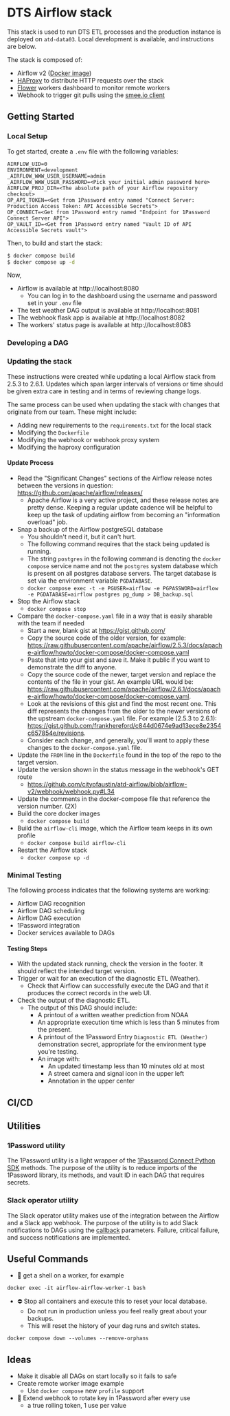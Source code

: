 # DTS Airflow stack

This stack is used to run DTS ETL processes and the production instance is deployed on `atd-data03`. Local development is available, and instructions are below.

The stack is composed of:

- Airflow v2 ([Docker image](https://hub.docker.com/r/apache/airflow))
- [HAProxy](https://www.haproxy.org/) to distribute HTTP requests over the stack
- [Flower](https://airflow.apache.org/docs/apache-airflow/stable/administration-and-deployment/security/flower.html) workers dashboard to monitor remote workers
- Webhook to trigger git pulls using the [smee.io client](https://github.com/probot/smee-client)

## Getting Started

### Local Setup

To get started, create a `.env` file with the following variables:

```
AIRFLOW_UID=0
ENVIRONMENT=development
_AIRFLOW_WWW_USER_USERNAME=admin
_AIRFLOW_WWW_USER_PASSWORD=<Pick your initial admin password here>
AIRFLOW_PROJ_DIR=<The absolute path of your Airflow repository checkout>
OP_API_TOKEN=<Get from 1Password entry named "Connect Server: Production Access Token: API Accessible Secrets">
OP_CONNECT=<Get from 1Password entry named "Endpoint for 1Password Connect Server API">
OP_VAULT_ID=<Get from 1Password entry named "Vault ID of API Accessible Secrets vault">
```

Then, to build and start the stack:

```bash
$ docker compose build
$ docker compose up -d
```

Now,

- Airflow is available at http://localhost:8080
  - You can log in to the dashboard using the username and password set in your `.env` file
- The test weather DAG output is available at http://localhost:8081
- The webhook flask app is available at http://localhost:8082
- The workers' status page is available at http://localhost:8083

### Developing a DAG

### Updating the stack

These instructions were created while updating a local Airflow stack from 2.5.3 to 2.6.1. Updates which
span larger intervals of versions or time should be given extra care in testing and in terms of reviewing
change logs.

The same process can be used when updating the stack with changes that originate from our team. These might include:
  * Adding new requirements to the `requirements.txt` for the local stack
  * Modifying the `Dockerfile`
  * Modifying the webhook or webhook proxy system
  * Modifying the haproxy configuration

#### Update Process

- Read the "Significant Changes" sections of the Airflow release notes between the versions in question: https://github.com/apache/airflow/releases/
  - Apache Airflow is a very active project, and these release notes are pretty dense. Keeping a regular update cadence will be helpful to keep up the task of updating airflow from becoming an "information overload" job.
- Snap a backup of the Airflow postgreSQL database
  - You shouldn't need it, but it can't hurt.
  - The following command requires that the stack being updated is running.
  - The string `postgres` in the following command is denoting the `docker compose` service name and not the `postgres` system database which is present on all postgres database servers. The target database is set via the environment variable `PGDATABASE`.
  - `docker compose exec -t -e PGUSER=airflow -e PGPASSWORD=airflow -e PGDATABASE=airflow postgres pg_dump > DB_backup.sql`
- Stop the Airflow stack
  - `docker compose stop`
- Compare the `docker-compose.yaml` file in a way that is easily sharable with the team if needed
  - Start a new, blank gist at https://gist.github.com/
  - Copy the source code of the older version, for example: https://raw.githubusercontent.com/apache/airflow/2.5.3/docs/apache-airflow/howto/docker-compose/docker-compose.yaml
  - Paste that into your gist and save it. Make it public if you want to demonstrate the diff to anyone.
  - Copy the source code of the newer, target version and replace the contents of the file in your gist. An example URL would be: https://raw.githubusercontent.com/apache/airflow/2.6.1/docs/apache-airflow/howto/docker-compose/docker-compose.yaml.
  - Look at the revisions of this gist and find the most recent one. This diff represents the changes from the older to the newer versions of the upstream `docker-compose.yaml` file. For example (2.5.3 to 2.6.1): https://gist.github.com/frankhereford/c844d0674e9ad13ece8e2354c657854e/revisions.
  - Consider each change, and generally, you'll want to apply these changes to the `docker-compose.yaml` file.
- Update the `FROM` line in the `Dockerfile` found in the top of the repo to the target version.
- Update the version shown in the status message in the webhook's GET route
  - https://github.com/cityofaustin/atd-airflow/blob/airflow-v2/webhook/webhook.py#L34
- Update the comments in the docker-compose file that reference the version number. (2X)
- Build the core docker images
  - `docker compose build`
- Build the `airflow-cli` image, which the Airflow team keeps in its own profile
  - `docker compose build airflow-cli`
- Restart the Airflow stack
  - `docker compose up -d`

### Minimal Testing

The following process indicates that the following systems are working:

- Airflow DAG recognition
- Airflow DAG scheduling
- Airflow DAG execution
- 1Password integration
- Docker services available to DAGs

#### Testing Steps

- With the updated stack running, check the version in the footer. It should reflect the intended target version.
- Trigger or wait for an execution of the diagnostic ETL (Weather).
  - Check that Airflow can successfully execute the DAG and that it produces the correct records in the web UI.
- Check the output of the diagnostic ETL.
  - The output of this DAG should include:
    - A printout of a written weather prediction from NOAA
    - An appropriate execution time which is less than 5 minutes from the present.
    - A printout of the 1Password Entry `Diagnostic ETL (Weather)` demonstration secret, appropriate for the environment type you're testing.
    - An image with:
      - An updated timestamp less than 10 minutes old at most
      - A street camera and signal icon in the upper left
      - Annotation in the upper center

## CI/CD

## Utilities

### 1Password utility

The 1Password utility is a light wrapper of the [1Password Connect Python SDK](https://github.com/1Password/connect-sdk-python) methods. The purpose of the utility is to reduce imports of the 1Password library, its methods, and vault ID in each DAG that requires secrets.

### Slack operator utility

The Slack operator utility makes use of the integration between the Airflow and a Slack app webhook. The purpose of the utility is to add Slack notifications to DAGs using the [callback](https://airflow.apache.org/docs/apache-airflow/stable/administration-and-deployment/logging-monitoring/callbacks.html#callback-types) parameters. Failure, critical failure, and success notifications are implemented.

## Useful Commands

- 🐚 get a shell on a worker, for example

```
docker exec -it airflow-airflow-worker-1 bash
```

- ⛔ Stop all containers and execute this to reset your local database.
  - Do not run in production unless you feel really great about your backups.
  - This will reset the history of your dag runs and switch states.

```
docker compose down --volumes --remove-orphans
```

## Ideas

- Make it disable all DAGs on start locally so it fails to safe
- Create remote worker image example
  - Use `docker compose` new `profile` support
- 🤔 Extend webhook to rotate key in 1Password after every use
  - a true rolling token, 1 use per value
